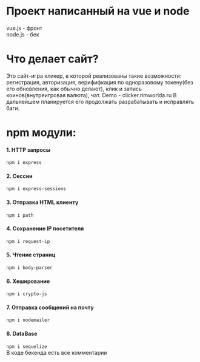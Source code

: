 # Проект написанный на vue и node
vue.js - фронт<br>
node.js - бек<br>
# Что делает сайт?
Это сайт-игра кликер, в которой реализованы такие возможности: регистрация, авторизация, верифифкация по одноразовому токену(без его обновления, как обычно делают), клик и запись коинов(внутреигровая валюта), чат.
Demo - clicker.rimworlda.ru
В дальнейшем планируется его продолжать разрабатывать и исправлять баги.
# npm модули:
#### 1. HTTP запросы
<code>npm i express</code><br>
#### 2. Сессии
<code>npm i express-sessions</code><br>
#### 3. Отправка HTML клиенту
<code>npm i path</code><br>
#### 4. Сохранение IP посетителя
<code>npm i request-ip</code><br>
#### 5. Чтение страниц
<code>npm i body-parser </code><br>
#### 6. Хеширование
<code>npm i crypto-js</code><br>
#### 7. Отправка сообщений на почту
<code>npm i nodemailer</code><br>
#### 8. DataBase
<code>npm i sequelize</code><br>
В коде бекенда есть все комментарии
